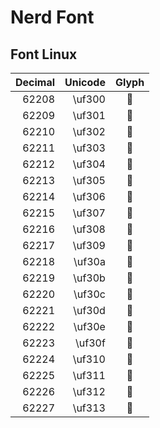 # Nerd Font

## Font Linux

| Decimal | Unicode | Glyph |
|--------:|--------:|:-----:|
| 62208   | \uf300  |      |
| 62209   | \uf301  |      |
| 62210   | \uf302  |      |
| 62211   | \uf303  |      |
| 62212   | \uf304  |      |
| 62213   | \uf305  |      |
| 62214   | \uf306  |      |
| 62215   | \uf307  |      |
| 62216   | \uf308  |      |
| 62217   | \uf309  |      |
| 62218   | \uf30a  |      |
| 62219   | \uf30b  |      |
| 62220   | \uf30c  |      |
| 62221   | \uf30d  |      |
| 62222   | \uf30e  |      |
| 62223   | \uf30f  |      |
| 62224   | \uf310  |      |
| 62225   | \uf311  |      |
| 62226   | \uf312  |      |
| 62227   | \uf313  |      |
